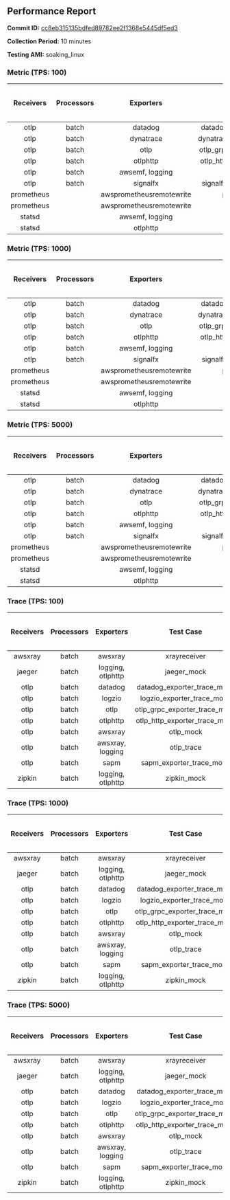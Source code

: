 ## Performance Report

**Commit ID:** [cc8eb315135bdfed89782ee2f1368e5445df5ed3](https://github.com/aws-observability/aws-otel-collector/commit/cc8eb315135bdfed89782ee2f1368e5445df5ed3)

**Collection Period:** 10 minutes

**Testing AMI:** soaking_linux


### Metric (TPS: 100)
| Receivers | Processors | Exporters | Test Case | Data Type | Instance Type | Avg CPU Usage (Percent) | Avg Memory Usage (Megabytes) | Max CPU Usage (Percent) | Max Memory Usage (Megabytes) |
|:---------:|:----------:|:---------:|:---------:|:---------:|:-------------:|:-----------------------:|:----------------------------:|:-----------------------:|:----------------------------:|
| otlp | batch | datadog | datadog_exporter_metric_mock | otlp | m5.2xlarge | 0.05 | 59.42 | 0.20 | 59.67 |
| otlp | batch | dynatrace | dynatrace_exporter_metric_mock | otlp | m5.2xlarge | 0.05 | 58.32 | 0.20 | 59.40 |
| otlp | batch | otlp | otlp_grpc_exporter_metric_mock | otlp | m5.2xlarge | 0.05 | 58.88 | 0.20 | 58.92 |
| otlp | batch | otlphttp | otlp_http_exporter_metric_mock | otlp | m5.2xlarge | 0.04 | 58.46 | 0.20 | 58.52 |
| otlp | batch | awsemf, logging | otlp_metric | otlp | m5.2xlarge | 0.05 | 57.04 | 0.20 | 57.09 |
| otlp | batch | signalfx | signalfx_exporter_metric_mock | otlp | m5.2xlarge | 0.05 | 57.92 | 0.20 | 58.15 |
| prometheus |  | awsprometheusremotewrite | prometheus_mock | prometheus | m5.2xlarge | 0.14 | 71.90 | 0.40 | 73.64 |
| prometheus |  | awsprometheusremotewrite | prometheus_static | prometheus | m5.2xlarge | 0.12 | 70.75 | 0.30 | 72.40 |
| statsd |  | awsemf, logging | statsd | statsd | m5.2xlarge | 0.60 | 64.88 | 0.90 | 65.58 |
| statsd |  | otlphttp | statsd_mock | statsd | m5.2xlarge | 0.01 | 57.89 | 0.20 | 58.16 |

### Metric (TPS: 1000)
| Receivers | Processors | Exporters | Test Case | Data Type | Instance Type | Avg CPU Usage (Percent) | Avg Memory Usage (Megabytes) | Max CPU Usage (Percent) | Max Memory Usage (Megabytes) |
|:---------:|:----------:|:---------:|:---------:|:---------:|:-------------:|:-----------------------:|:----------------------------:|:-----------------------:|:----------------------------:|
| otlp | batch | datadog | datadog_exporter_metric_mock | otlp | m5.2xlarge | 0.04 | 56.51 | 0.20 | 56.81 |
| otlp | batch | dynatrace | dynatrace_exporter_metric_mock | otlp | m5.2xlarge | 0.04 | 58.16 | 0.20 | 58.25 |
| otlp | batch | otlp | otlp_grpc_exporter_metric_mock | otlp | m5.2xlarge | 0.04 | 59.45 | 0.20 | 59.66 |
| otlp | batch | otlphttp | otlp_http_exporter_metric_mock | otlp | m5.2xlarge | 0.04 | 57.75 | 0.20 | 58.82 |
| otlp | batch | awsemf, logging | otlp_metric | otlp | m5.2xlarge | 0.04 | 59.12 | 0.20 | 59.15 |
| otlp | batch | signalfx | signalfx_exporter_metric_mock | otlp | m5.2xlarge | 0.04 | 58.61 | 0.20 | 58.92 |
| prometheus |  | awsprometheusremotewrite | prometheus_mock | prometheus | m5.2xlarge | 1.30 | 113.04 | 2.40 | 118.71 |
| prometheus |  | awsprometheusremotewrite | prometheus_static | prometheus | m5.2xlarge | 1.18 | 116.09 | 2.00 | 121.34 |
| statsd |  | awsemf, logging | statsd | statsd | m5.2xlarge | 5.30 | 65.93 | 5.70 | 66.61 |
| statsd |  | otlphttp | statsd_mock | statsd | m5.2xlarge | 0.02 | 57.55 | 0.10 | 57.59 |

### Metric (TPS: 5000)
| Receivers | Processors | Exporters | Test Case | Data Type | Instance Type | Avg CPU Usage (Percent) | Avg Memory Usage (Megabytes) | Max CPU Usage (Percent) | Max Memory Usage (Megabytes) |
|:---------:|:----------:|:---------:|:---------:|:---------:|:-------------:|:-----------------------:|:----------------------------:|:-----------------------:|:----------------------------:|
| otlp | batch | datadog | datadog_exporter_metric_mock | otlp | m5.2xlarge | 0.05 | 58.79 | 0.20 | 59.18 |
| otlp | batch | dynatrace | dynatrace_exporter_metric_mock | otlp | m5.2xlarge | 0.04 | 56.56 | 0.20 | 56.65 |
| otlp | batch | otlp | otlp_grpc_exporter_metric_mock | otlp | m5.2xlarge | 0.04 | 58.63 | 0.20 | 59.11 |
| otlp | batch | otlphttp | otlp_http_exporter_metric_mock | otlp | m5.2xlarge | 0.04 | 57.55 | 0.30 | 57.80 |
| otlp | batch | awsemf, logging | otlp_metric | otlp | m5.2xlarge | 0.04 | 57.20 | 0.20 | 57.49 |
| otlp | batch | signalfx | signalfx_exporter_metric_mock | otlp | m5.2xlarge | 0.04 | 58.31 | 0.20 | 58.75 |
| prometheus |  | awsprometheusremotewrite | prometheus_mock | prometheus | m5.2xlarge | 6.81 | 278.01 | 11.50 | 296.99 |
| prometheus |  | awsprometheusremotewrite | prometheus_static | prometheus | m5.2xlarge | 6.95 | 271.90 | 12.40 | 306.56 |
| statsd |  | awsemf, logging | statsd | statsd | m5.2xlarge | 26.26 | 67.12 | 27.30 | 67.50 |
| statsd |  | otlphttp | statsd_mock | statsd | m5.2xlarge | 0.01 | 57.27 | 0.20 | 57.28 |

### Trace (TPS: 100)
| Receivers | Processors | Exporters | Test Case | Data Type | Instance Type | Avg CPU Usage (Percent) | Avg Memory Usage (Megabytes) | Max CPU Usage (Percent) | Max Memory Usage (Megabytes) |
|:---------:|:----------:|:---------:|:---------:|:---------:|:-------------:|:-----------------------:|:----------------------------:|:-----------------------:|:----------------------------:|
| awsxray | batch | awsxray | xrayreceiver | xray | m5.2xlarge | 4.74 | 155.20 | 6.30 | 218.20 |
| jaeger | batch | logging, otlphttp | jaeger_mock | jaeger | m5.2xlarge | 2.26 | 73.60 | 2.50 | 75.60 |
| otlp | batch | datadog | datadog_exporter_trace_mock | otlp | m5.2xlarge | 6.56 | 72.22 | 7.10 | 73.65 |
| otlp | batch | logzio | logzio_exporter_trace_mock | otlp | m5.2xlarge | 3.31 | 87.80 | 3.70 | 88.47 |
| otlp | batch | otlp | otlp_grpc_exporter_trace_mock | otlp | m5.2xlarge | 3.11 | 131.00 | 4.40 | 183.70 |
| otlp | batch | otlphttp | otlp_http_exporter_trace_mock | otlp | m5.2xlarge | 3.03 | 68.44 | 3.30 | 68.99 |
| otlp | batch | awsxray | otlp_mock | otlp | m5.2xlarge | 4.14 | 69.83 | 4.50 | 70.59 |
| otlp | batch | awsxray, logging | otlp_trace | otlp | m5.2xlarge | 4.15 | 70.87 | 4.30 | 71.86 |
| otlp | batch | sapm | sapm_exporter_trace_mock | otlp | m5.2xlarge | 3.79 | 82.19 | 4.00 | 82.89 |
| zipkin | batch | logging, otlphttp | zipkin_mock | zipkin | m5.2xlarge | 5.74 | 76.47 | 6.90 | 81.48 |

### Trace (TPS: 1000)
| Receivers | Processors | Exporters | Test Case | Data Type | Instance Type | Avg CPU Usage (Percent) | Avg Memory Usage (Megabytes) | Max CPU Usage (Percent) | Max Memory Usage (Megabytes) |
|:---------:|:----------:|:---------:|:---------:|:---------:|:-------------:|:-----------------------:|:----------------------------:|:-----------------------:|:----------------------------:|
| awsxray | batch | awsxray | xrayreceiver | xray | m5.2xlarge | 35.50 | 717.08 | 46.59 | 1203.32 |
| jaeger | batch | logging, otlphttp | jaeger_mock | jaeger | m5.2xlarge | 16.97 | 146.43 | 23.82 | 175.82 |
| otlp | batch | datadog | datadog_exporter_trace_mock | otlp | m5.2xlarge | 32.26 | 70.64 | 33.20 | 72.47 |
| otlp | batch | logzio | logzio_exporter_trace_mock | otlp | m5.2xlarge | 26.90 | 99.74 | 28.00 | 105.03 |
| otlp | batch | otlp | otlp_grpc_exporter_trace_mock | otlp | m5.2xlarge | 27.10 | 663.79 | 39.10 | 1166.34 |
| otlp | batch | otlphttp | otlp_http_exporter_trace_mock | otlp | m5.2xlarge | 26.18 | 70.36 | 27.30 | 70.94 |
| otlp | batch | awsxray | otlp_mock | otlp | m5.2xlarge | 34.82 | 74.18 | 44.40 | 75.50 |
| otlp | batch | awsxray, logging | otlp_trace | otlp | m5.2xlarge | 36.45 | 76.03 | 45.17 | 77.58 |
| otlp | batch | sapm | sapm_exporter_trace_mock | otlp | m5.2xlarge | 25.28 | 84.29 | 26.70 | 85.04 |
| zipkin | batch | logging, otlphttp | zipkin_mock | zipkin | m5.2xlarge | 29.12 | 486.07 | 36.10 | 592.26 |

### Trace (TPS: 5000)
| Receivers | Processors | Exporters | Test Case | Data Type | Instance Type | Avg CPU Usage (Percent) | Avg Memory Usage (Megabytes) | Max CPU Usage (Percent) | Max Memory Usage (Megabytes) |
|:---------:|:----------:|:---------:|:---------:|:---------:|:-------------:|:-----------------------:|:----------------------------:|:-----------------------:|:----------------------------:|
| awsxray | batch | awsxray | xrayreceiver | xray | m5.2xlarge | 55.40 | 1097.65 | 73.60 | 1819.27 |
| jaeger | batch | logging, otlphttp | jaeger_mock | jaeger | m5.2xlarge | 17.77 | 164.87 | 23.21 | 195.72 |
| otlp | batch | datadog | datadog_exporter_trace_mock | otlp | m5.2xlarge | 129.29 | 79.84 | 130.41 | 80.71 |
| otlp | batch | logzio | logzio_exporter_trace_mock | otlp | m5.2xlarge | 122.21 | 121.72 | 123.62 | 131.11 |
| otlp | batch | otlp | otlp_grpc_exporter_trace_mock | otlp | m5.2xlarge | 126.04 | 3306.36 | 191.04 | 6143.54 |
| otlp | batch | otlphttp | otlp_http_exporter_trace_mock | otlp | m5.2xlarge | 120.28 | 74.08 | 121.07 | 75.90 |
| otlp | batch | awsxray | otlp_mock | otlp | m5.2xlarge | 153.24 | 15939.13 | 489.64 | 27066.59 |
| otlp | batch | awsxray, logging | otlp_trace | otlp | m5.2xlarge | 170.07 | 12617.76 | 445.54 | 22220.33 |
| otlp | batch | sapm | sapm_exporter_trace_mock | otlp | m5.2xlarge | 113.44 | 89.18 | 115.24 | 91.77 |
| zipkin | batch | logging, otlphttp | zipkin_mock | zipkin | m5.2xlarge | 28.95 | 495.76 | 36.65 | 537.85 |
